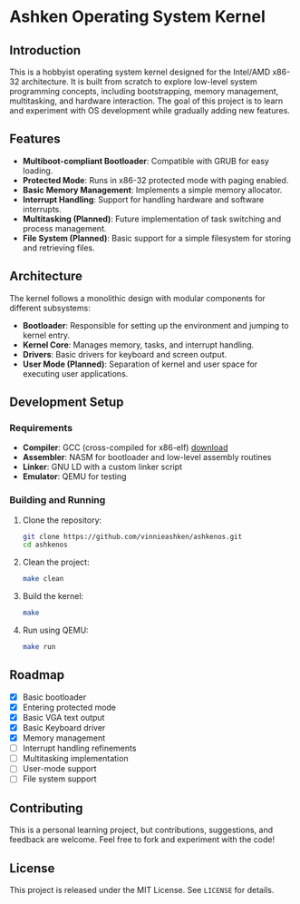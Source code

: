 # Ashken Operating System Kernel

## Introduction
This is a hobbyist operating system kernel designed for the Intel/AMD x86-32 architecture. It is built from scratch to explore low-level system programming concepts, including bootstrapping, memory management, multitasking, and hardware interaction. The goal of this project is to learn and experiment with OS development while gradually adding new features.

## Features
- **Multiboot-compliant Bootloader**: Compatible with GRUB for easy loading.
- **Protected Mode**: Runs in x86-32 protected mode with paging enabled.
- **Basic Memory Management**: Implements a simple memory allocator.
- **Interrupt Handling**: Support for handling hardware and software interrupts.
- **Multitasking (Planned)**: Future implementation of task switching and process management.
- **File System (Planned)**: Basic support for a simple filesystem for storing and retrieving files.

## Architecture
The kernel follows a monolithic design with modular components for different subsystems:
- **Bootloader**: Responsible for setting up the environment and jumping to kernel entry.
- **Kernel Core**: Manages memory, tasks, and interrupt handling.
- **Drivers**: Basic drivers for keyboard and screen output.
- **User Mode (Planned)**: Separation of kernel and user space for executing user applications.

## Development Setup
### Requirements
- **Compiler**: GCC (cross-compiled for x86-elf)  <a href="https://sourceforge.net/projects/crossgcc/" target="_blank" rel="noopener noreferrer">download</a>
- **Assembler**: NASM for bootloader and low-level assembly routines
- **Linker**: GNU LD with a custom linker script
- **Emulator**: QEMU for testing

### Building and Running
1. Clone the repository:
   ```sh
   git clone https://github.com/vinnieashken/ashkenos.git
   cd ashkenos
   ```
2. Clean the project:
   ```sh
   make clean
   ```   
3. Build the kernel:
   ```sh
   make
   ```
4. Run using QEMU:
   ```sh
   make run
   ```

## Roadmap
- [x] Basic bootloader
- [x] Entering protected mode
- [x] Basic VGA text output
- [x] Basic Keyboard driver
- [x] Memory management 
- [ ] Interrupt handling refinements
- [ ] Multitasking implementation
- [ ] User-mode support
- [ ] File system support

## Contributing
This is a personal learning project, but contributions, suggestions, and feedback are welcome. Feel free to fork and experiment with the code!

## License
This project is released under the MIT License. See `LICENSE` for details.

